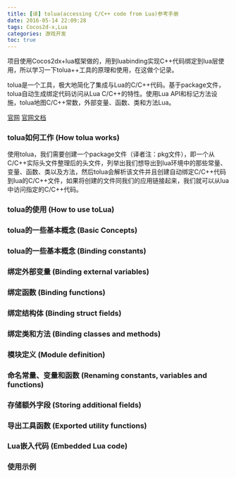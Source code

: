 ```yaml
---
title: [译] tolua(accessing C/C++ code from Lua)参考手册
date: 2016-05-14 22:09:28
tags: Cocos2d-x,Lua
categories: 游戏开发
toc: true
---
```


项目使用Cocos2dx+lua框架做的，用到luabinding实现C++代码绑定到lua层使用，所以学习一下tolua++工具的原理和使用，在这做个记录。

tolua是一个工具，极大地简化了集成与Lua的C/C++代码。基于package文件，tolua自动生成绑定代码访问从Lua C/C++的特性。使用Lua API和标记方法设施，tolua地图C/C++常数，外部变量、函数、类和方法Lua。

[官网](http://webserver2.tecgraf.puc-rio.br/~celes/tolua/)
[官网文档](http://webserver2.tecgraf.puc-rio.br/~celes/tolua/tolua-3.2.html)

### tolua如何工作 (How tolua works)
使用tolua，我们需要创建一个package文件（译者注：pkg文件），即一个从C/C++实际头文件整理后的头文件，列举出我们想导出到lua环境中的那些常量、变量、函数、类以及方法，然后tolua会解析该文件并且创建自动绑定C/C++代码到lua的C/C++文件，如果将创建的文件同我们的应用链接起来，我们就可以从lua中访问指定的C/C++代码。

<!--more-->

### tolua的使用 (How to use toLua)

### tolua的一些基本概念 (Basic Concepts)

### tolua的一些基本概念 (Binding constants)

### 绑定外部变量 (Binding external variables)

### 绑定函数 (Binding functions)

### 绑定结构体 (Binding struct fields)

### 绑定类和方法 (Binding classes and methods)

### 模块定义 (Module definition)

### 命名常量、变量和函数 (Renaming constants, variables and functions)

### 存储额外字段 (Storing additional fields)

### 导出工具函数 (Exported utility functions)

### Lua嵌入代码 (Embedded Lua code)

### 使用示例
